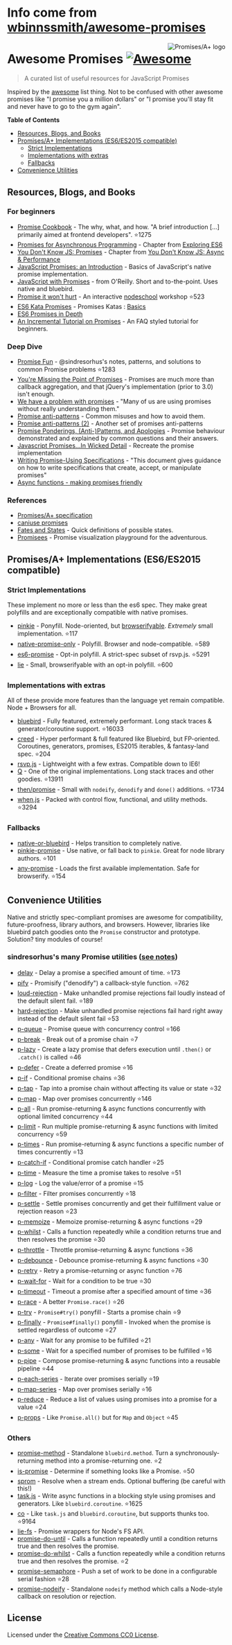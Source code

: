 # Info come from [wbinnssmith/awesome-promises](https://github.com/wbinnssmith/awesome-promises)
<a href="https://promisesaplus.com/">
    <img src="https://promisesaplus.com/assets/logo-small.png" alt="Promises/A+ logo" align="right" />
</a>

# Awesome Promises [![Awesome](https://cdn.rawgit.com/sindresorhus/awesome/d7305f38d29fed78fa85652e3a63e154dd8e8829/media/badge.svg)](https://github.com/sindresorhus/awesome)

> A curated list of useful resources for JavaScript Promises

Inspired by the [awesome](https://github.com/sindresorhus/awesome) list thing. Not to be confused with other awesome promises like "I promise you a million dollars" or "I promise you'll stay fit and never have to go to the gym again".

**Table of Contents**

- [Resources, Blogs, and Books](#resources-blogs-and-books)
- [Promises/A+ Implementations (ES6/ES2015 compatible)](#promisesa-implementations-es6es2015-compatible)
  - [Strict Implementations](#strict-implementations)
  - [Implementations with extras](#implementations-with-extras)
  - [Fallbacks](#fallbacks)
- [Convenience Utilities](#convenience-utilities)

## Resources, Blogs, and Books

### For beginners
* [Promise Cookbook](https://github.com/mattdesl/promise-cookbook) - The why, what, and how. "A brief introduction [...] primarily aimed at frontend developers". :star:1275
* [Promises for Asynchronous Programming](http://exploringjs.com/es6/ch_promises.html) - Chapter from [Exploring ES6](http://exploringjs.com/)
* [You Don't Know JS: Promises](https://github.com/getify/You-Dont-Know-JS/blob/master/async%20&%20performance/ch3.md) - Chapter from [You Don't Know JS: Async & Performance](https://github.com/getify/You-Dont-Know-JS/tree/master/async%20%26%20performance)
* [JavaScript Promises: an Introduction](https://developers.google.com/web/fundamentals/getting-started/primers/promises) - Basics of JavaScript's native promise implementation.
* [JavaScript with Promises](http://shop.oreilly.com/product/0636920032151.do) - from O'Reilly. Short and to-the-point. Uses native and bluebird.
* [Promise it won't hurt](https://github.com/stevekane/promise-it-wont-hurt) - An interactive [nodeschool](https://nodeschool.io/) workshop :star:523
* [ES6 Kata Promises](http://es6katas.org/) - Promises Katas : [Basics](http://tddbin.com/#?kata=es6/language/promise/basics)
* [ES6 Promises in Depth](https://ponyfoo.com/articles/es6-promises-in-depth)
* [An Incremental Tutorial on Promises](http://www.sohamkamani.com/blog/2016/08/28/incremenal-tutorial-to-promises/) - An FAQ styled tutorial for beginners.

### Deep Dive
* [Promise Fun](https://github.com/sindresorhus/promise-fun) - @sindresorhus's notes, patterns, and solutions to common Promise problems :star:1283
* [You're Missing the Point of Promises](https://blog.domenic.me/youre-missing-the-point-of-promises/) - Promises are much more than callback aggregation, and that jQuery's implementation (prior to 3.0) isn't enough.
* [We have a problem with promises](https://pouchdb.com/2015/05/18/we-have-a-problem-with-promises.html) - "Many of us are using promises without really understanding them."
* [Promise anti-patterns](https://github.com/petkaantonov/bluebird/wiki/Promise-anti-patterns) - Common misuses and how to avoid them.
* [Promise anti-patterns (2)](http://taoofcode.net/promise-anti-patterns/) - Another set of promises anti-patterns
* [Promise Ponderings, (Anti-)Patterns, and Apologies](https://sdgluck.github.io/2015/08/24/promise-ponderings-patterns-apologies/) - Promise behaviour demonstrated and explained by common questions and their answers.
* [Javascript Promises...In Wicked Detail](http://www.mattgreer.org/articles/promises-in-wicked-detail/) - Recreate the promise implementation
* [Writing Promise-Using Specifications](https://www.w3.org/2001/tag/doc/promises-guide) - "This document gives guidance on how to write specifications that create, accept, or manipulate promises"
* [Async functions - making promises friendly](https://developers.google.com/web/fundamentals/getting-started/primers/async-functions)

### References
* [Promises/A+ specification](https://promisesaplus.com/)
* [caniuse promises](http://caniuse.com/#feat=promises)
* [Fates and States](https://github.com/domenic/promises-unwrapping/blob/master/docs/states-and-fates.md) - Quick definitions of possible states.
* [Promisees](https://bevacqua.github.io/promisees/) - Promise visualization playground for the adventurous.

## Promises/A+ Implementations (ES6/ES2015 compatible)

### Strict Implementations
These implement no more or less than the es6 spec. They make great polyfills and are exceptionally compatible with native promises.

* [pinkie](https://github.com/floatdrop/pinkie) - Ponyfill. Node-oriented, but [browserifyable](https://github.com/substack/node-browserify). *Extremely* small implementation. :star:117
* [native-promise-only](https://github.com/getify/native-promise-only) - Polyfill. Browser and node-compatible. :star:589
* [es6-promise](https://github.com/stefanpenner/es6-promise) - Opt-in polyfill. A strict-spec subset of rsvp.js. :star:5291
* [lie](https://github.com/calvinmetcalf/lie) - Small, browserifyable with an opt-in polyfill. :star:600

### Implementations with extras
All of these provide more features than the language yet remain compatible. Node + Browsers for all.

* [bluebird](https://github.com/petkaantonov/bluebird) - Fully featured, extremely performant. Long stack traces & generator/coroutine support. :star:16033
* [creed](https://github.com/briancavalier/creed) - Hyper performant & full featured like Bluebird, but FP-oriented. Coroutines, generators, promises, ES2015 iterables, & fantasy-land spec. :star:204
* [rsvp.js](https://github.com/tildeio/rsvp.js/) - Lightweight with a few extras. Compatible down to IE6!
* [Q](https://github.com/kriskowal/q) - One of the original implementations. Long stack traces and other goodies. :star:13911
* [then/promise](https://github.com/then/promise) - Small with `nodeify`, `denodify` and `done()` additions. :star:1734
* [when.js](https://github.com/cujojs/when) - Packed with control flow, functional, and utility methods. :star:3294


### Fallbacks
* [native-or-bluebird](https://www.npmjs.com/package/native-or-bluebird) - Helps transition to completely native.
* [pinkie-promise](https://github.com/floatdrop/pinkie-promise) - Use native, or fall back to `pinkie`. Great for node library authors. :star:101
* [any-promise](https://github.com/kevinbeaty/any-promise) - Loads the first available implementation. Safe for browserify. :star:154

## Convenience Utilities
Native and strictly spec-compliant promises are awesome for compatibility, future-proofness, library authors, and browsers. However, libraries like bluebird patch goodies onto the `Promise` constructor and prototype. Solution? tiny modules of course!

### sindresorhus's many Promise utilities ([see notes](https://github.com/sindresorhus/promise-fun))
* [delay](https://github.com/sindresorhus/delay) - Delay a promise a specified amount of time. :star:173
* [pify](https://github.com/sindresorhus/pify) - Promisify ("denodify") a callback-style function. :star:762
* [loud-rejection](https://github.com/sindresorhus/loud-rejection) - Make unhandled promise rejections fail loudly instead of the default silent fail. :star:189
* [hard-rejection](https://github.com/sindresorhus/hard-rejection) - Make unhandled promise rejections fail hard right away instead of the default silent fail :star:53
* [p-queue](https://github.com/sindresorhus/p-queue) - Promise queue with concurrency control :star:166
* [p-break](https://github.com/sindresorhus/p-break) - Break out of a promise chain :star:7
* [p-lazy](https://github.com/sindresorhus/p-lazy) - Create a lazy promise that defers execution until `.then()` or `.catch()` is called :star:46
* [p-defer](https://github.com/sindresorhus/p-defer) - Create a deferred promise :star:16
* [p-if](https://github.com/sindresorhus/p-if) - Conditional promise chains :star:36
* [p-tap](https://github.com/sindresorhus/p-tap) - Tap into a promise chain without affecting its value or state :star:32
* [p-map](https://github.com/sindresorhus/p-map) - Map over promises concurrently :star:146
* [p-all](https://github.com/sindresorhus/p-all) - Run promise-returning & async functions concurrently with optional limited concurrency :star:44
* [p-limit](https://github.com/sindresorhus/p-limit) - Run multiple promise-returning & async functions with limited concurrency :star:59
* [p-times](https://github.com/sindresorhus/p-times) - Run promise-returning & async functions a specific number of times concurrently :star:13
* [p-catch-if](https://github.com/sindresorhus/p-catch-if) - Conditional promise catch handler :star:25
* [p-time](https://github.com/sindresorhus/p-time) - Measure the time a promise takes to resolve :star:51
* [p-log](https://github.com/sindresorhus/p-log) - Log the value/error of a promise :star:15
* [p-filter](https://github.com/sindresorhus/p-filter) - Filter promises concurrently :star:18
* [p-settle](https://github.com/sindresorhus/p-settle) - Settle promises concurrently and get their fulfillment value or rejection reason :star:23
* [p-memoize](https://github.com/sindresorhus/p-memoize) - Memoize promise-returning & async functions :star:29
* [p-whilst](https://github.com/sindresorhus/p-whilst) - Calls a function repeatedly while a condition returns true and then resolves the promise :star:30
* [p-throttle](https://github.com/sindresorhus/p-throttle) - Throttle promise-returning & async functions :star:36
* [p-debounce](https://github.com/sindresorhus/p-debounce) - Debounce promise-returning & async functions :star:30
* [p-retry](https://github.com/sindresorhus/p-retry) - Retry a promise-returning or async function :star:76
* [p-wait-for](https://github.com/sindresorhus/p-wait-for) - Wait for a condition to be true :star:30
* [p-timeout](https://github.com/sindresorhus/p-timeout) - Timeout a promise after a specified amount of time :star:36
* [p-race](https://github.com/sindresorhus/p-race) - A better `Promise.race()` :star:26
* [p-try](https://github.com/sindresorhus/p-try) - `Promise#try()` ponyfill - Starts a promise chain :star:9
* [p-finally](https://github.com/sindresorhus/p-finally) - `Promise#finally()` ponyfill - Invoked when the promise is settled regardless of outcome :star:27
* [p-any](https://github.com/sindresorhus/p-any) - Wait for any promise to be fulfilled :star:21
* [p-some](https://github.com/sindresorhus/p-some) - Wait for a specified number of promises to be fulfilled :star:16
* [p-pipe](https://github.com/sindresorhus/p-pipe) - Compose promise-returning & async functions into a reusable pipeline :star:44
* [p-each-series](https://github.com/sindresorhus/p-each-series) - Iterate over promises serially :star:19
* [p-map-series](https://github.com/sindresorhus/p-map-series) - Map over promises serially :star:16
* [p-reduce](https://github.com/sindresorhus/p-reduce) - Reduce a list of values using promises into a promise for a value :star:24
* [p-props](https://github.com/sindresorhus/p-props) - Like `Promise.all()` but for `Map` and `Object` :star:45

### Others
* [promise-method](https://github.com/wbinnssmith/promise-method) - Standalone `bluebird.method`. Turn a synchronously-returning method into a promise-returning one. :star:2
* [is-promise](https://github.com/then/is-promise) - Determine if something looks like a Promise. :star:50
* [sprom](https://github.com/then/sprom) - Resolve when a stream ends. Optional buffering (be careful with this!)
* [task.js](https://github.com/mozilla/task.js) - Write async functions in a blocking style using promises and generators. Like `bluebird.coroutine`. :star:1625
* [co](https://github.com/tj/co) - Like `task.js` and `bluebird.coroutine`, but supports thunks too. :star:9164
* [lie-fs](https://www.npmjs.com/package/lie-fs) - Promise wrappers for Node's FS API.
* [promise-do-until](https://github.com/busterc/promise-do-until) - Calls a function repeatedly until a condition returns true and then resolves the promise.
* [promise-do-whilst](https://github.com/busterc/promise-do-whilst) - Calls a function repeatedly while a condition returns true and then resolves the promise. :star:2
* [promise-semaphore](https://github.com/samccone/promise-semaphore) - Push a set of work to be done in a configurable serial fashion :star:28
* [promise-nodeify](https://github.com/kevinoid/promise-nodeify) - Standalone `nodeify` method which calls a Node-style callback on resolution or rejection.

## License
Licensed under the [Creative Commons CC0 License](https://creativecommons.org/publicdomain/zero/1.0/).

